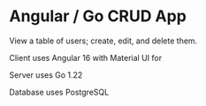 # Angular / Go CRUD App

View a table of users; create, edit, and delete them.

Client uses Angular 16 with Material UI for 

Server uses Go 1.22

Database uses PostgreSQL